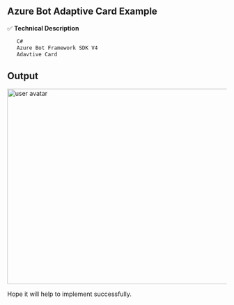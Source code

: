 
## Azure Bot Adaptive Card Example

✅ **Technical Description** 


```markdown
   C#
   Azure Bot Framework SDK V4
   Adavtive Card

```

## Output


<img src="https://i.stack.imgur.com/h6pJb.gif" alt="user avatar" width="650" height="450" class="bar-sm bar-md d-block">  

Hope it will help to implement successfully. 
